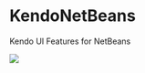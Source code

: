 # KendoNetBeans
Kendo UI Features for NetBeans

<p> <img src="https://blogs.oracle.com/geertjan/resource/kendo-autocomplete-cc-small.png" /></p> 